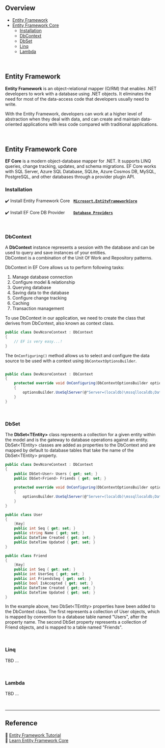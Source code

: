 ## Overview
- [Entity Framework](#entity-framework)
- [Entity Framework Core](#entity-framework-core)
  - [Installation](#installation)
  - [DbContext](#dbcontext)
  - [DbSet](#dbset)
  - [Linq](#linq)
  - [Lambda](#lambda)
<br>

## Entity Framework
**Entity Framework** is an object-relational mapper (O/RM) that enables .NET developers to work with a database using .NET objects. It eliminates the need for most of the data-access code that developers usually need to write. 

With the Entity Framework, developers can work at a higher level of abstraction when they deal with data, and can create and maintain data-oriented applications with less code compared with traditional applications.

<br>

## Entity Framework Core
**EF Core** is a modern object-database mapper for .NET. It supports LINQ queries, change tracking, updates, and schema migrations. EF Core works with SQL Server, Azure SQL Database, SQLite, Azure Cosmos DB, MySQL, PostgreSQL, and other databases through a provider plugin API.

### Installation
✔️ Install Entity Framework Core &nbsp; [**`Microsort.EntityFrameworkCore`**](https://www.nuget.org/packages/Microsoft.EntityFrameworkCore)

✔️ Install EF Core DB Provider &nbsp;&nbsp;&nbsp;&nbsp;&nbsp; [**`Database Providers`**](https://docs.microsoft.com/en-us/ef/core/providers/?tabs=dotnet-core-cli)

<br>

### DbContext
A **DbContext** instance represents a session with the database and can be used to query and save instances of your entities.  
DbContext is a combination of the Unit Of Work and Repository patterns.

DbContext in EF Core allows us to perform following tasks:

1. Manage database connection  
1. Configure model & relationship  
1. Querying database  
1. Saving data to the database  
1. Configure change tracking  
1. Caching  
1. Transaction management  

To use DbContext in our application, we need to create the class that derives from DbContext, also known as context class.
```csharp
public class DevNcoreContext : DbContext
{
    // EF is very easy...!
}
```

The `OnConfiguring()` method allows us to select and configure the data source to be used with a context using `DbContextOptionsBuilder`.
```csharp

public class DevNcoreContext : DbContext
{
    protected override void OnConfiguring(DbContextOptionsBuilder optionsBuilder)
    {
        optionsBuilder.UseSqlServer(@"Server=(localdb)\mssqllocaldb;Database=Test");
    }
}
```

<br>

### DbSet
The **DbSet\<TEntity\>** class represents a collection for a given entity within the model and is the gateway to database operations against an entity. DbSet\<TEntity\> classes are added as properties to the DbContext and are mapped by default to database tables that take the name of the DbSet\<TEntity\> property.

```csharp
public class DevNcoreContext : DbContext
{
    public DbSet<User> Users { get; set; }
    public DbSet<Friend> Friends { get; set; }
    
    protected override void OnConfiguring(DbContextOptionsBuilder optionsBuilder)
    {
        optionsBuilder.UseSqlServer(@"Server=(localdb)\mssqllocaldb;Database=Test");
    }
}

public class User
{
    [Key]
    public int Seq { get; set; }
    public string Name { get; set; }
    public DateTime Created { get; set; }
    public DateTime Updated { get; set; }
}

public class Friend
{
    [Key]
    public int Seq { get; set; }
    public int UserSeq { get; set; }
    public int FriendsSeq { get; set; }
    public bool IsAccepted { get; set; }
    public DateTime Created { get; set; }
    public DateTime Updated { get; set; }
}
```
In the example above, two DbSet\<TEntity\> properties have been added to the DbContext class. The first represents a collection of User objects, which is mapped by convention to a database table named "Users", after the property name. The second DbSet property represents a collection of Friend objects, and is mapped to a table named "Friends".
    
<br>

### Linq

TBD ...

<br>

### Lambda

TBD ...

<br>

***

## Reference
:bookmark_tabs: [Entity Framework Tutorial](https://www.entityframeworktutorial.net/what-is-entityframework.aspx)   
:bookmark_tabs: [Learn Entity Framework Core](https://www.learnentityframeworkcore.com/) 

